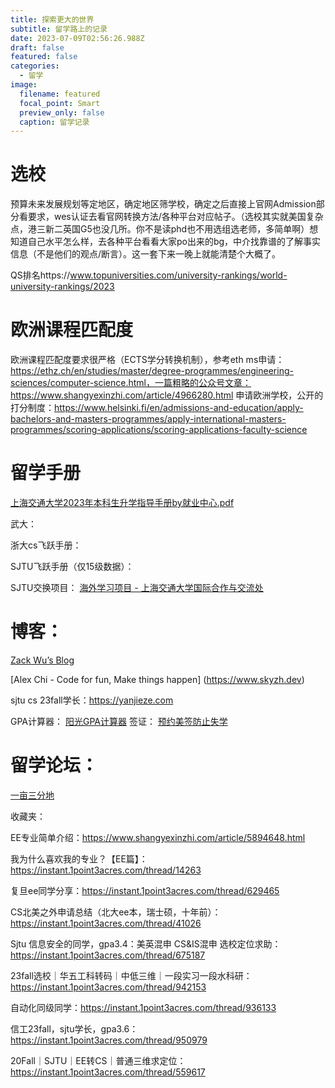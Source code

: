 ```yaml
---
title: 探索更大的世界
subtitle: 留学路上的记录
date: 2023-07-09T02:56:26.988Z
draft: false
featured: false
categories:
  - 留学
image:
  filename: featured
  focal_point: Smart
  preview_only: false
  caption: 留学记录
---
```




# 选校

预算未来发展规划等定地区，确定地区筛学校，确定之后直接上官网Admission部分看要求，wes认证去看官网转换方法/各种平台对应帖子。（选校其实就美国复杂点，港三新二英国G5也没几所。你不是读phd也不用选组选老师，多简单啊）想知道自己水平怎么样，去各种平台看看大家po出来的bg，中介找靠谱的了解事实信息（不是他们的观点/断言）。这一套下来一晚上就能清楚个大概了。

QS排名https://www.topuniversities.com/university-rankings/world-university-rankings/2023
# 欧洲课程匹配度
欧洲课程匹配度要求很严格（ECTS学分转换机制），参考eth ms申请：https://ethz.ch/en/studies/master/degree-programmes/engineering-sciences/computer-science.html，一篇粗略的公众号文章：https://www.shangyexinzhi.com/article/4966280.html
申请欧洲学校，公开的打分制度：https://www.helsinki.fi/en/admissions-and-education/apply-bachelors-and-masters-programmes/apply-international-masters-programmes/scoring-applications/scoring-applications-faculty-science


# 留学手册
[上海交通大学2023年本科生升学指导手册by就业中心.pdf](/上海交通大学2023年本科生升学指导手册by就业中心.pdf)



武大：

浙大cs飞跃手册：


SJTU飞跃手册（仅15级数据）：


SJTU交换项目：
[海外学习项目 - 上海交通大学国际合作与交流处](https://global.sjtu.edu.cn/studyAbroad/index/5)

# 博客：
[Zack Wu’s Blog](https://www.zackwu.com)

[Alex Chi - Code for fun, Make things happen] (https://www.skyzh.dev)

sjtu cs 23fall学长：https://yanjieze.com

GPA计算器：
[阳光GPA计算器](https://yoursunny.com/p/GPA/)
签证：
[预约美签防止失学](https://tuixue.online/visa/)

# 留学论坛：
[一亩三分地](https://www.1point3acres.com)

收藏夹：

EE专业简单介绍：https://www.shangyexinzhi.com/article/5894648.html

我为什么喜欢我的专业？【EE篇】：https://instant.1point3acres.com/thread/14263

复旦ee同学分享：https://instant.1point3acres.com/thread/629465

CS北美之外申请总结（北大ee本，瑞士硕，十年前）：https://instant.1point3acres.com/thread/41026

Sjtu 信息安全的同学，gpa3.4：美英混申 CS&IS混申 选校定位求助：https://instant.1point3acres.com/thread/675187

23fall选校｜华五工科转码｜中低三维｜一段实习一段水科研：https://instant.1point3acres.com/thread/942153

自动化同级同学：https://instant.1point3acres.com/thread/936133

信工23fall，sjtu学长，gpa3.6：https://instant.1point3acres.com/thread/950979

20Fall｜SJTU｜EE转CS｜普通三维求定位：https://instant.1point3acres.com/thread/559617
